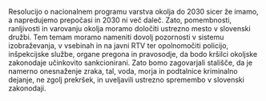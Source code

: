 Resolucijo o nacionalnem programu varstva okolja do 2030 sicer že imamo, a napredujemo prepočasi in 2030 ni več daleč. Zato, pomembnosti, ranljivosti in varovanju okolja moramo določiti ustrezno mesto v slovenski družbi. Tem temam moramo nameniti dovolj pozornosti v sistemu izobraževanja, v vsebinah in na javni RTV ter opolnomočiti policijo, inšpekcijske službe, organe pregona in pravosodje, da bodo kršilci okoljske zakonodaje učinkovito sankcionirani. Zato bomo zagovarjali stališče, da je namerno onesnaženje zraka, tal, voda, morja in podtalnice kriminalno dejanje, ne zgolj prekršek, in uveljavili ustrezno spremembo v slovenski zakonodaji.
